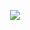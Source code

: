 <p align="center">
  <img src="https://readme-typing-svg.herokuapp.com?font=Fira+Code&size=20&pause=1000&color=FF69B4&center=true&width=435&lines=currently+training+a+model...;tuning+hyperparameters...;plotting+the+vibes...;living+in+data" />
</p>
